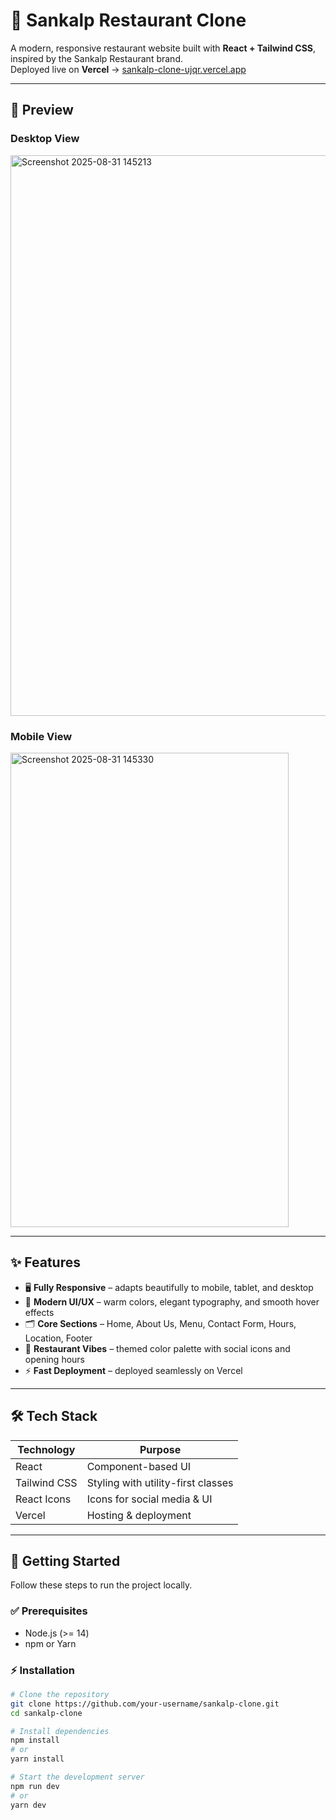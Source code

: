 # 🍴 Sankalp Restaurant Clone

A modern, responsive restaurant website built with **React + Tailwind CSS**, inspired by the Sankalp Restaurant brand.  
Deployed live on **Vercel** → [sankalp-clone-ujqr.vercel.app](https://sankalp-clone-ujqr.vercel.app)

---

## 🌟 Preview

### Desktop View
<img width="1909" height="897" alt="Screenshot 2025-08-31 145213" src="https://github.com/user-attachments/assets/75d7eeb3-beed-471a-b9da-6fc63875bcab" />



### Mobile View
<img width="445" height="759" alt="Screenshot 2025-08-31 145330" src="https://github.com/user-attachments/assets/4e09bae6-db8c-4462-ba1b-6618359bfdb9" />


---


## ✨ Features

- 🖥️ **Fully Responsive** – adapts beautifully to mobile, tablet, and desktop  
- 🎨 **Modern UI/UX** – warm colors, elegant typography, and smooth hover effects  
- 🗂️ **Core Sections** – Home, About Us, Menu, Contact Form, Hours, Location, Footer  
- 📍 **Restaurant Vibes** – themed color palette with social icons and opening hours  
- ⚡ **Fast Deployment** – deployed seamlessly on Vercel  

---

## 🛠️ Tech Stack

| Technology       | Purpose                             |
|------------------|-------------------------------------|
| React            | Component-based UI                  |
| Tailwind CSS     | Styling with utility-first classes  |
| React Icons      | Icons for social media & UI         |
| Vercel           | Hosting & deployment                |

---

## 🚀 Getting Started

Follow these steps to run the project locally.

### ✅ Prerequisites
- Node.js (>= 14)
- npm or Yarn

### ⚡ Installation

```bash
# Clone the repository
git clone https://github.com/your-username/sankalp-clone.git
cd sankalp-clone

# Install dependencies
npm install
# or
yarn install

# Start the development server
npm run dev
# or
yarn dev
